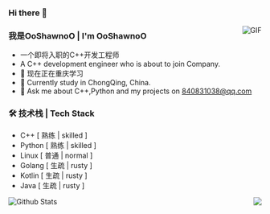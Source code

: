 ### Hi there 👋
<!--
**OoShawnoO/OoShawnoO** is a ✨ _special_ ✨ repository because its `README.md` (this file) appears on your GitHub profile.

Here are some ideas to get you started:

- 🔭 I’m currently working on ...
- 🌱 I’m currently learning ...
- 👯 I’m looking to collaborate on ...
- 🤔 I’m looking for help with ...
- 💬 Ask me about ...
- 📫 How to reach me: ...
- 😄 Pronouns: ...
- ⚡ Fun fact: ...
-->
<img align="right" alt="GIF" src="https://raw.githubusercontent.com/JoeyBling/JoeyBling/master/pic/pusheencode.gif" />

### 我是OoShawnoO | I'm OoShawnoO
- 一个即将入职的C++开发工程师
- A C++ development engineer who is about to join Company.
- 🌱 现在正在重庆学习
- 🌱 Currently study in ChongQing, China.
- 💬 Ask me about C++,Python and my projects on [840831038@qq.com](mailto:840831038@qq.com)

### 🛠 技术栈 | Tech Stack
- C++ [ 熟练 | skilled ]
- Python [ 熟练 | skilled ]
- Linux [ 普通 | normal ]
- Golang [ 生疏 | rusty ]
- Kotlin [ 生疏 | rusty ]
- Java [ 生疏 | rusty ]



![Github Stats](https://github-readme-stats.vercel.app/api?username=OoShawnoO&show_icons=true&theme=neon&count_private=true)
<img align="right" src="https://github-readme-stats.vercel.app/api/top-langs/?username=OoShawnoO&theme=neon&layout=compact">


